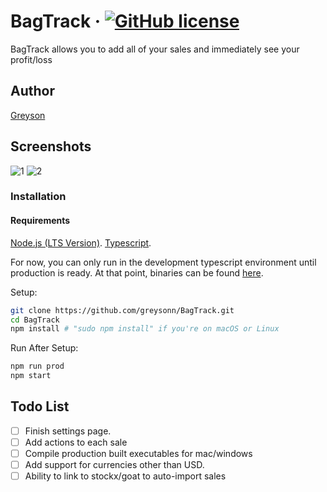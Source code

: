 # BagTrack &middot; [![GitHub license](https://img.shields.io/badge/license-MIT-blue.svg)](https://github.com/greysonn/BagTrack/blob/master/LICENSE)
BagTrack allows you to add all of your sales and immediately see your profit/loss

## Author

[Greyson](https://github.com/greysonn)

## Screenshots
![1](https://imgur.com/a/JmmxgHe.png)
![2](https://imgur.com/a/hPFzZNk.png)

### Installation

#### Requirements
[Node.js (LTS Version)](http://nodejs.org/).
[Typescript](https://www.typescriptlang.org/#download-links).

For now, you can only run in the development typescript environment until production is ready. At that point, binaries can be found [here](https://github.com/greysonn/BagTrack/releases).

Setup:

```sh
git clone https://github.com/greysonn/BagTrack.git
cd BagTrack
npm install # "sudo npm install" if you're on macOS or Linux
```

Run After Setup:

```sh
npm run prod
npm start
```


## Todo List
- [ ] Finish settings page.
- [ ] Add actions to each sale
- [ ] Compile production built executables for mac/windows
- [ ] Add support for currencies other than USD.
- [ ] Ability to link to stockx/goat to auto-import sales
